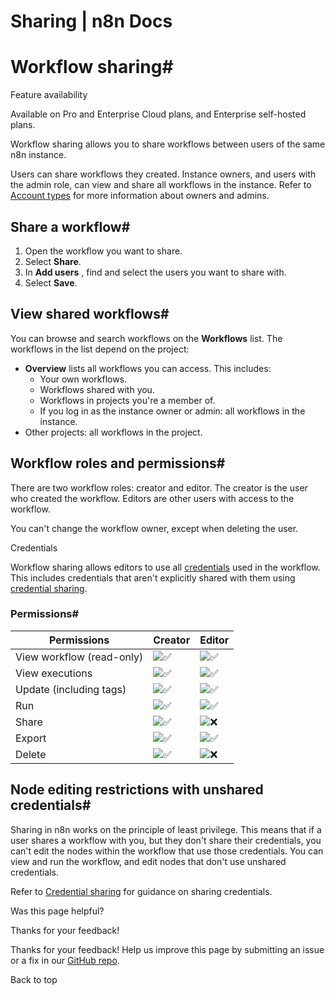 # Sharing | n8n Docs

[ ](https://github.com/n8n-io/n8n-docs/edit/main/docs/workflows/sharing.md "Edit this page")

# Workflow sharing#

Feature availability

Available on Pro and Enterprise Cloud plans, and Enterprise self-hosted plans.

Workflow sharing allows you to share workflows between users of the same n8n instance.

Users can share workflows they created. Instance owners, and users with the admin role, can view and share all workflows in the instance. Refer to [Account types](../../user-management/account-types/) for more information about owners and admins.

## Share a workflow#

  1. Open the workflow you want to share.
  2. Select **Share**.
  3. In **Add users** , find and select the users you want to share with.
  4. Select **Save**.

## View shared workflows#

You can browse and search workflows on the **Workflows** list. The workflows in the list depend on the project:

  * **Overview** lists all workflows you can access. This includes:
    * Your own workflows.
    * Workflows shared with you.
    * Workflows in projects you're a member of.
    * If you log in as the instance owner or admin: all workflows in the instance.
  * Other projects: all workflows in the project.

## Workflow roles and permissions#

There are two workflow roles: creator and editor. The creator is the user who created the workflow. Editors are other users with access to the workflow.

You can't change the workflow owner, except when deleting the user.

Credentials

Workflow sharing allows editors to use all [credentials](../../glossary/#credential-n8n) used in the workflow. This includes credentials that aren't explicitly shared with them using [credential sharing](../../credentials/credential-sharing/).

### Permissions#

Permissions | Creator | Editor  
---|---|---  
View workflow (read-only) | ![✅](https://cdn.jsdelivr.net/gh/jdecked/twemoji@15.1.0/assets/svg/2705.svg) | ![✅](https://cdn.jsdelivr.net/gh/jdecked/twemoji@15.1.0/assets/svg/2705.svg)  
View executions | ![✅](https://cdn.jsdelivr.net/gh/jdecked/twemoji@15.1.0/assets/svg/2705.svg) | ![✅](https://cdn.jsdelivr.net/gh/jdecked/twemoji@15.1.0/assets/svg/2705.svg)  
Update (including tags) | ![✅](https://cdn.jsdelivr.net/gh/jdecked/twemoji@15.1.0/assets/svg/2705.svg) | ![✅](https://cdn.jsdelivr.net/gh/jdecked/twemoji@15.1.0/assets/svg/2705.svg)  
Run | ![✅](https://cdn.jsdelivr.net/gh/jdecked/twemoji@15.1.0/assets/svg/2705.svg) | ![✅](https://cdn.jsdelivr.net/gh/jdecked/twemoji@15.1.0/assets/svg/2705.svg)  
Share | ![✅](https://cdn.jsdelivr.net/gh/jdecked/twemoji@15.1.0/assets/svg/2705.svg) | ![❌](https://cdn.jsdelivr.net/gh/jdecked/twemoji@15.1.0/assets/svg/274c.svg)  
Export | ![✅](https://cdn.jsdelivr.net/gh/jdecked/twemoji@15.1.0/assets/svg/2705.svg) | ![✅](https://cdn.jsdelivr.net/gh/jdecked/twemoji@15.1.0/assets/svg/2705.svg)  
Delete | ![✅](https://cdn.jsdelivr.net/gh/jdecked/twemoji@15.1.0/assets/svg/2705.svg) | ![❌](https://cdn.jsdelivr.net/gh/jdecked/twemoji@15.1.0/assets/svg/274c.svg)  
  
## Node editing restrictions with unshared credentials#

Sharing in n8n works on the principle of least privilege. This means that if a user shares a workflow with you, but they don't share their credentials, you can't edit the nodes within the workflow that use those credentials. You can view and run the workflow, and edit nodes that don't use unshared credentials.

Refer to [Credential sharing](../../credentials/credential-sharing/) for guidance on sharing credentials.

Was this page helpful? 

Thanks for your feedback! 

Thanks for your feedback! Help us improve this page by submitting an issue or a fix in our [GitHub repo](https://github.com/n8n-io/n8n-docs). 

Back to top